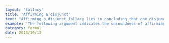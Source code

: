 ```yaml
---
layout: 'fallacy'
title: 'Affirming a disjunct'
text: "Affirming a disjunct fallacy lies in concluding that one disjunct must be false because the other disjunct is true; in fact they may both be true because OR is defined inclusively rather than exclusively. It is a fallacy of equivocation between the operations OR and XOR. Affirming the disjunct should not be confused with the valid argument known as the disjunctive syllogism."
example: 'The following argument indicates the unsoundness of affirming a disjunct:<br/><br/>Max is a mammal or Max is a cat.<br/>Max is a mammal.<br/>Therefore, Max is not a cat.<br/><br/>This inference is unsound because all cats, by definition, are mammals.'
category: formal
date: 2013/10/13
---
```


